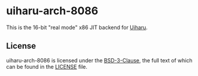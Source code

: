 # uiharu-arch-8086

This is the 16-bit "real mode" x86 JIT backend for [Uiharu].

## License

uiharu-arch-8086 is licensed under the [BSD-3-Clause], the full text of which can be found in the [LICENSE] file.


[Uiharu]: https://github.com/lethalbit/uiharu
[BSD-3-Clause]: https://spdx.org/licenses/BSD-3-Clause.html
[LICENSE]: ../LICENSE
